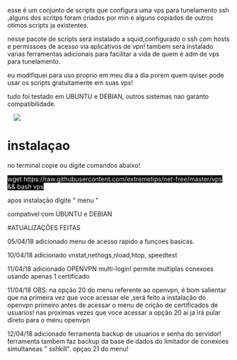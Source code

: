 esse é um conjunto de scripts que configura uma vps para tunelamento ssh ,alguns dos scritps foram criados por min e alguns copiados de outros otimos scripts ja existentes.

nesse pacote de scripts será instalado a squid,configurado o ssh com hosts e permissoes de acesso via aplicativos de vpn! tambem será instalado varias ferramentas adicionais para facilitar a vida de quem é adm de vps para tunelamento.

eu modifiquei para uso proprio em meu dia a dia porem quem quiser pode usar os scripts gratuitamente em suas vps!

tudo foi testado em UBUNTU e DEBIAN, outros sistemas nao garanto compatibilidade.

<a href="https://github.com/extremetips/INSTALADOR-VPS-UBUNTU-DEBIAN/blob/master/Capturar.PNG" imageanchor="1" style="margin-left: 1em; margin-right: 1em;"><img border="0" data-original-height="500" data-original-width="511" src="https://github.com/extremetips/INSTALADOR-VPS-UBUNTU-DEBIAN/blob/master/Capturar.PNG" /></a></div>
<br /></div>

# instalaçao
no terminal copie ou digite comandos abaixo!

<div dir="ltr" style="text-align: left;" trbidi="on">
<span style="background-color: black;"><span style="color: #eeeeee;">wget https://raw.githubusercontent.com/extremetips/net-free/master/vps &amp;&amp; bash vps</span></span></div>

apos instalação digite " menu "

compativel com UBUNTU e DEBIAN

#ATUALIZAÇÕES FEITAS

05/04/18 adicionado menu de acesso rapido a funçoes basicas.

10/04/18 adicionado vnstat,nethogs,nload,htop, speedtest

11/04/18 adicionado OPENVPN multi-login! permite multiplas conexoes usando apenas 1 certificado

11/04/18 OBS: na opção 20 do menu referente ao openvpn, é bom salientar que na primeira vez que voce acessar ele ,será feito a instalação do openvpn primeiro antes de acessar o menu de crição de certificados de usuarios! nas proximas vezes que voce acessar a opção 20 ai ja irá pular direto para o menu openvpn

12/04/18 adicionado ferramenta backup de usuarios e senha do servidor! ferramenta tambem faz backup da base de dados do limitador de conexoes simultaneas " sshkill". opçao 21 do menu!

